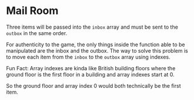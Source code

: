 # Mail Room 

Three items will be passed into the `inbox` array and must be sent 
to the `outbox` in the same order. 

For authenticity to the game, the only things inside the function able to be manipulated
are the inbox and the outbox. The way to solve this problem is to move each item from the 
`inbox` to the `outbox` array using indexes. 

Fun Fact: Array indexes are kinda like British building floors where the ground floor is the first
floor in a building and array indexes start at 0.

So the ground floor and array index 0 would both technically be the first item. 
